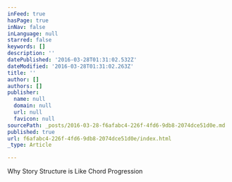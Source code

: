 ```yaml
---
inFeed: true
hasPage: true
inNav: false
inLanguage: null
starred: false
keywords: []
description: ''
datePublished: '2016-03-28T01:31:02.532Z'
dateModified: '2016-03-28T01:31:02.263Z'
title: ''
author: []
authors: []
publisher:
  name: null
  domain: null
  url: null
  favicon: null
sourcePath: _posts/2016-03-28-f6afabc4-226f-4fd6-9db8-2074dce51d0e.md
published: true
url: f6afabc4-226f-4fd6-9db8-2074dce51d0e/index.html
_type: Article

---
```

Why Story Structure is Like Chord Progression